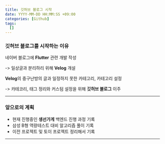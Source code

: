 ```yaml
---
title: 깃허브 블로그 시작
date: YYYY-MM-DD HH:MM:SS +09:00
categories: [Github]
tags:
  []
---
```


### 깃허브 블로그를 시작하는 이유
네이버 블로그에 **Flutter** 관련 개발 작성

-> 일상글과 분리하리 위해 **Velog** 개설

**Velog**의 중구난방의 글과 일정하지 못한 카테고리, 카테고리 설정 

-> 카테코리, 태그 정리와 커스텀 설정을 위해 **깃허브 블로그** 이주

---

### 앞으로의 계획

- 현재 진행중인 **생선가게** 백엔드 진행 과정 기록
- 삼성 B형 역량테스트 대비 알고리즘 풀이 기록
- 이전 프로젝트 및 토이 프로젝트 정리해서 기록

---
